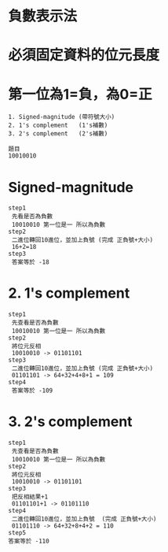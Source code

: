 # 負數表示法
# 必須固定資料的位元長度
# 第一位為1=負，為0=正
```
1. Signed-magnitude (帶符號大小)
2. 1's complement   (1's補數)
3. 2's complement   (2's補數)
```

```
題目 
10010010 
```
 
# Signed-magnitude 
```
step1
 先看是否為負數 
 10010010 第一位是一 所以為負數
step2
 二進位轉回10進位，並加上負號 (完成 正負號+大小)
 16+2=18  
step3
 答案等於 -18
```

# 2. 1's complement 
```
step1
 先查看是否為負數
 10010010 第一位是一 所以為負數
step2
 將位元反相
 10010010 -> 01101101
step3
 二進位轉回10進位，並加上負號 (完成 正負號+大小)
 01101101 -> 64+32+4+8+1 = 109
step4
 答案等於 -109
```

# 3. 2's complement
```
step1
 先查看是否為負數
 10010010 第一位是一 所以為負數
step2
 將位元反相
 10010010 -> 01101101
step3
 把反相結果+1 
 01101101+1 -> 01101110
step4
 二進位轉回10進位，並加上負號  (完成 正負號+大小)
 01101110 -> 64+32+8+4+2 = 110
step5 
答案等於 -110 

```
 
